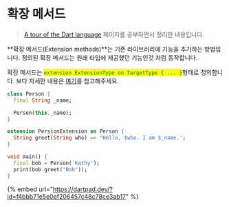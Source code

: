 # 확장 메서드

> [A tour of the Dart language](https://dart.dev/guides/language/language-tour) 페이지를 공부하면서 정리한 내용입니다.

**확장 메서드(Extension methods)**는 기존 라이브러리에 기능을 추가하는 방법입니다. 정의된 확장 메서드는 원래 타입에 제공했던 기능인것 처럼 동작합니다.

확장 메서드는 <mark style="color:green;">`extension ExtensionType on TargetType { ... }`</mark>형태로 정의합니다. 보다 자세한 내용은 [여기](https://dart.dev/guides/language/extension-methods)를 참고해주세요.

```dart
class Person {
  final String _name;

  Person(this._name);
}

extension PersionExtension on Person {
  String greet(String who) => 'Hello, $who. I am $_name.';
}

void main() {
  final bob = Person('Kathy');
  print(bob.greet("Bob"));
}
```

{% embed url="https://dartpad.dev/?id=f4bbb71e5e0ef206457c48c78ce3ab17" %}
